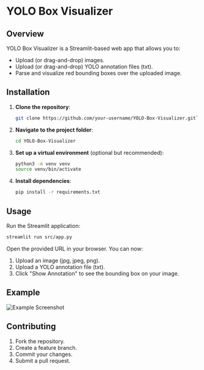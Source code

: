 # YOLO Box Visualizer

## Overview

YOLO Box Visualizer is a Streamlit-based web app that allows you to:
- Upload (or drag-and-drop) images.
- Upload (or drag-and-drop) YOLO annotation files (txt).
- Parse and visualize red bounding boxes over the uploaded image.

## Installation

1. **Clone the repository**:
   ```bash
   git clone https://github.com/your-username/YOLO-Box-Visualizer.git```

2.  **Navigate to the project folder**:
    
    ```bash
    cd YOLO-Box-Visualizer
    
    ```
    
3.  **Set up a virtual environment** (optional but recommended):
    
    ```bash
    python3 -m venv venv
    source venv/bin/activate
    
    ```
    
4.  **Install dependencies**:
    
    ```bash
    pip install -r requirements.txt
    
    ```
    

## Usage

Run the Streamlit application:

```bash
streamlit run src/app.py

```

Open the provided URL in your browser. You can now:

1.  Upload an image (jpg, jpeg, png).
2.  Upload a YOLO annotation file (txt).
3.  Click "Show Annotation" to see the bounding box on your image.

## Example

![Example Screenshot]()

## Contributing

1.  Fork the repository.
2.  Create a feature branch.
3.  Commit your changes.
4.  Submit a pull request.